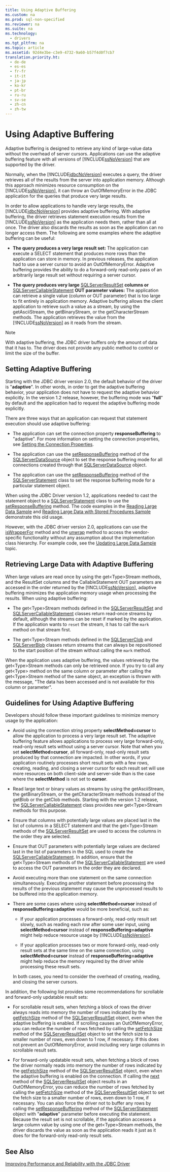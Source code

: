 ```yaml
---
title: Using Adaptive Buffering
ms.custom: na
ms.prod: sql-non-specified
ms.reviewer: na
ms.suite: na
ms.technology: 
  - drivers
ms.tgt_pltfrm: na
ms.topic: article
ms.assetid: 92d4e3be-c3e9-4732-9a60-b57f4d0f7cb7
translation.priority.ht: 
  - de-de
  - es-es
  - fr-fr
  - it-it
  - ja-jp
  - ko-kr
  - pt-br
  - ru-ru
  - sv-se
  - zh-cn
  - zh-tw
---
```

# Using Adaptive Buffering
  Adaptive buffering is designed to retrieve any kind of large\-value data without the overhead of server cursors. Applications can use the adaptive buffering feature with all versions of [!INCLUDE[ssNoVersion](../content/includes/ssNoVersion_md.md)] that are supported by the driver.  
  
 Normally, when the [!INCLUDE[jdbcNoVersion](../content/includes/jdbcNoVersion_md.md)] executes a query, the driver retrieves all of the results from the server into application memory. Although this approach minimizes resource consumption on the [!INCLUDE[ssNoVersion](../content/includes/ssNoVersion_md.md)], it can throw an OutOfMemoryError in the JDBC application for the queries that produce very large results.  
  
 In order to allow applications to handle very large results, the [!INCLUDE[jdbcNoVersion](../content/includes/jdbcNoVersion_md.md)] provides adaptive buffering. With adaptive buffering, the driver retrieves statement execution results from the [!INCLUDE[ssNoVersion](../content/includes/ssNoVersion_md.md)] as the application needs them, rather than all at once. The driver also discards the results as soon as the application can no longer access them. The following are some examples where the adaptive buffering can be useful:  
  
-   **The query produces a very large result set:** The application can execute a SELECT statement that produces more rows than the application can store in memory. In previous releases, the application had to use a server cursor to avoid an OutOfMemoryError. Adaptive buffering provides the ability to do a forward\-only read\-only pass of an arbitrarily large result set without requiring a server cursor.  
  
-   **The query produces very large**  [SQLServerResultSet](../content/SQLServerResultSet-Class.md)  **columns or**  [SQLServerCallableStatement](../content/SQLServerCallableStatement-Class.md)  **OUT parameter values:** The application can retrieve a single value \(column or OUT parameter\) that is too large to fit entirely in application memory. Adaptive buffering allows the client application to retrieve such a value as a stream, by using the getAsciiStream, the getBinaryStream, or the getCharacterStream methods. The application retrieves the value from the [!INCLUDE[ssNoVersion](../content/includes/ssNoVersion_md.md)] as it reads from the stream.  
  
> [!NOTE]  
>  With adaptive buffering, the JDBC driver buffers only the amount of data that it has to. The driver does not provide any public method to control or limit the size of the buffer.  
  
## Setting Adaptive Buffering  
 Starting with the JDBC driver version 2.0, the default behavior of the driver is "**adaptive**". In other words, in order to get the adaptive buffering behavior, your application does not have to request the adaptive behavior explicitly. In the version 1.2 release, however, the buffering mode was "**full**" by default and the application had to request the adaptive buffering mode explicitly.  
  
 There are three ways that an application can request that statement execution should use adaptive buffering:  
  
-   The application can set the connection property **responseBuffering** to "adaptive". For more information on setting the connection properties, see [Setting the Connection Properties](../content/Setting-the-Connection-Properties.md).  
  
-   The application can use the [setResponseBuffering](../content/setResponseBuffering-Method--SQLServerDataSource-.md) method of the [SQLServerDataSource](../content/SQLServerDataSource-Class.md) object to set the response buffering mode for all connections created through that [SQLServerDataSource](../content/SQLServerDataSource-Class.md) object.  
  
-   The application can use the [setResponseBuffering](../content/setResponseBuffering-Method--SQLServerStatement-.md) method of the [SQLServerStatement](../content/SQLServerStatement-Class.md) class to set the response buffering mode for a particular statement object.  
  
 When using the JDBC Driver version 1.2, applications needed to cast the statement object to a [SQLServerStatement](../content/SQLServerStatement-Class.md) class to use the [setResponseBuffering](../content/setResponseBuffering-Method--SQLServerStatement-.md) method. The code examples in the [Reading Large Data Sample](../content/Reading-Large-Data-Sample.md) and [Reading Large Data with Stored Procedures Sample](../content/Reading-Large-Data-with-Stored-Procedures-Sample.md) demonstrate this old usage.  
  
 However, with the JDBC driver version 2.0, applications can use the [isWrapperFor](../content/isWrapperFor-Method--SQLServerStatement-.md) method and the [unwrap](../content/unwrap-Method--SQLServerStatement-.md) method to access the vendor\-specific functionality without any assumption about the implementation class hierarchy. For example code, see the [Updating Large Data Sample](../content/Updating-Large-Data-Sample.md) topic.  
  
## Retrieving Large Data with Adaptive Buffering  
 When large values are read once by using the get\<Type\>Stream methods, and the ResultSet columns and the CallableStatement OUT parameters are accessed in the order returned by the [!INCLUDE[ssNoVersion](../content/includes/ssNoVersion_md.md)], adaptive buffering minimizes the application memory usage when processing the results. When using adaptive buffering:  
  
-   The get\<Type\>Stream methods defined in the [SQLServerResultSet](../content/SQLServerResultSet-Class.md) and [SQLServerCallableStatement](../content/SQLServerCallableStatement-Class.md) classes return read\-once streams by default, although the streams can be reset if marked by the application. If the application wants to `reset` the stream, it has to call the `mark` method on that stream first.  
  
-   The get\<Type\>Stream methods defined in the [SQLServerClob](../content/SQLServerClob-Class.md) and [SQLServerBlob](../content/SQLServerBlob-Class.md) classes return streams that can always be repositioned to the start position of the stream without calling the `mark` method.  
  
 When the application uses adaptive buffering, the values retrieved by the get\<Type\>Stream methods can only be retrieved once. If you try to call any get\<Type\> method on the same column or parameter after calling the get\<Type\>Stream method of the same object, an exception is thrown with the message, "The data has been accessed and is not available for this column or parameter".  
  
## Guidelines for Using Adaptive Buffering  
 Developers should follow these important guidelines to minimize memory usage by the application:  
  
-   Avoid using the connection string property **selectMethod\=cursor** to allow the application to process a very large result set. The adaptive buffering feature allows applications to process very large forward\-only, read\-only result sets without using a server cursor. Note that when you set **selectMethod\=cursor**, all forward\-only, read\-only result sets produced by that connection are impacted. In other words, if your application routinely processes short result sets with a few rows, creating, reading, and closing a server cursor for each result set will use more resources on both client\-side and server\-side than is the case where the **selectMethod** is not set to **cursor**.  
  
-   Read large text or binary values as streams by using the getAsciiStream, the getBinaryStream, or the getCharacterStream methods instead of the getBlob or the getClob methods. Starting with the version 1.2 release, the [SQLServerCallableStatement](../content/SQLServerCallableStatement-Class.md) class provides new get\<Type\>Stream methods for this purpose.  
  
-   Ensure that columns with potentially large values are placed last in the list of columns in a SELECT statement and that the get\<Type\>Stream methods of the [SQLServerResultSet](../content/SQLServerResultSet-Class.md) are used to access the columns in the order they are selected.  
  
-   Ensure that OUT parameters with potentially large values are declared last in the list of parameters in the SQL used to create the [SQLServerCallableStatement](../content/SQLServerCallableStatement-Class.md). In addition, ensure that the get\<Type\>Stream methods of the [SQLServerCallableStatement](../content/SQLServerCallableStatement-Class.md) are used to access the OUT parameters in the order they are declared.  
  
-   Avoid executing more than one statement on the same connection simultaneously. Executing another statement before processing the results of the previous statement may cause the unprocessed results to be buffered into the application memory.  
  
-   There are some cases where using **selectMethod\=cursor** instead of **responseBuffering\=adaptive** would be more beneficial, such as:  
  
    -   If your application processes a forward\-only, read\-only result set slowly, such as reading each row after some user input, using **selectMethod\=cursor** instead of **responseBuffering\=adaptive** might help reduce resource usage by [!INCLUDE[ssNoVersion](../content/includes/ssNoVersion_md.md)].  
  
    -   If your application processes two or more forward\-only, read\-only result sets at the same time on the same connection, using **selectMethod\=cursor** instead of **responseBuffering\=adaptive** might help reduce the memory required by the driver while processing these result sets.  
  
     In both cases, you need to consider the overhead of creating, reading, and closing the server cursors.  
  
 In addition, the following list provides some recommendations for scrollable and forward\-only updatable result sets:  
  
-   For scrollable result sets, when fetching a block of rows the driver always reads into memory the number of rows indicated by the [getFetchSize](../content/getFetchSize-Method--SQLServerResultSet-.md) method of the [SQLServerResultSet](../content/SQLServerResultSet-Class.md) object, even when the adaptive buffering is enabled. If scrolling causes an OutOfMemoryError, you can reduce the number of rows fetched by calling the [setFetchSize](../content/setFetchSize-Method--SQLServerResultSet-.md) method of the [SQLServerResultSet](../content/SQLServerResultSet-Class.md) object to set the fetch size to a smaller number of rows, even down to 1 row, if necessary. If this does not prevent an OutOfMemoryError, avoid including very large columns in scrollable result sets.  
  
-   For forward\-only updatable result sets, when fetching a block of rows the driver normally reads into memory the number of rows indicated by the [getFetchSize](../content/getFetchSize-Method--SQLServerResultSet-.md) method of the [SQLServerResultSet](../content/SQLServerResultSet-Class.md) object, even when the adaptive buffering is enabled on the connection. If calling the [next](../content/next-Method--SQLServerResultSet-.md) method of the [SQLServerResultSet](../content/SQLServerResultSet-Class.md) object results in an OutOfMemoryError, you can reduce the number of rows fetched by calling the [setFetchSize](../content/setFetchSize-Method--SQLServerResultSet-.md) method of the [SQLServerResultSet](../content/SQLServerResultSet-Class.md) object to set the fetch size to a smaller number of rows, even down to 1 row, if necessary. You can also force the driver not to buffer any rows by calling the [setResponseBuffering](../content/setResponseBuffering-Method--SQLServerStatement-.md) method of the [SQLServerStatement](../content/SQLServerStatement-Class.md) object with "**adaptive**" parameter before executing the statement. Because the result set is not scrollable, if the application accesses a large column value by using one of the get\<Type\>Stream methods, the driver discards the value as soon as the application reads it just as it does for the forward\-only read\-only result sets.  
  
## See Also  
 [Improving Performance and Reliability with the JDBC Driver](../content/Improving-Performance-and-Reliability-with-the-JDBC-Driver.md)  
  
  